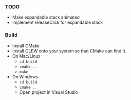 ### TODO
- Make expandable stack animated
- Implement releaseClick for expandable stack

### Build
- Install CMake
- Install GLEW onto your system so that CMake can find it.
- On Mac/Linux
  - `cd build`
  - `cmake ..`
  - `make`
- On Windows
  - `cd build`
  - `cmake ..`
  - Open project in Visual Studio

